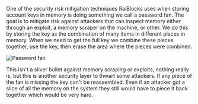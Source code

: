 One of the security risk mitigation techniques RaiBlocks uses when storing account keys in memory is doing something we call a password fan.  The goal is to mitigate risk against attackers that can inspect memory either through an exploit, a memory scraper on the machine, or other.  We do this by storing the key as the combination of many items in different places in memory.  When we need to get the full key we combine these pieces together, use the key, then erase the area where the pieces were combined.

![Password fan](https://raw.githubusercontent.com/clemahieu/raiblocks/master/images/fan.png)

This isn't a silver bullet against memory scraping or exploits, nothing really is, but this is another security layer to thwart some attackers.  If any piece of the fan is missing the key can't be reassembled.  Even if an attacker got a slice of all the memory on the system they still would have to piece it back together which would be very hard.